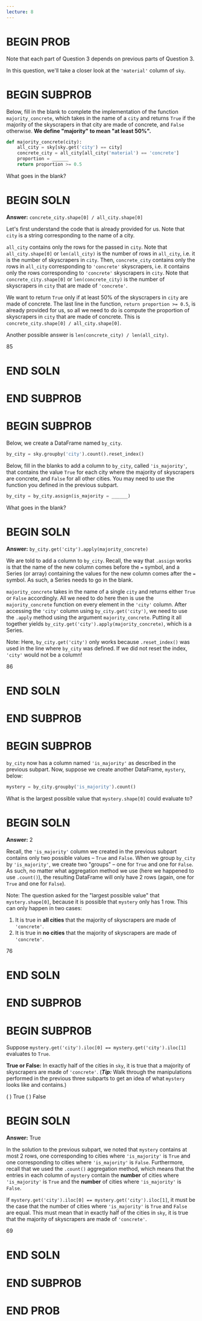 ```yaml
---
lecture: 8
---
```


# BEGIN PROB

Note that each part of Question 3 depends on previous parts of Question 3.

In this question, we'll take a closer look at the `'material'` column of `sky`.

# BEGIN SUBPROB

Below, fill in the blank to complete the implementation of the function `majority_concrete`, which takes in the name of a `city` and returns `True` if the majority of the skyscrapers in that city are made of concrete, and `False` otherwise. **We define "majority" to mean "at least 50%".**

```py
def majority_concrete(city):
    all_city = sky[sky.get('city') == city]
    concrete_city = all_city[all_city('material') == 'concrete']
    proportion = ______
    return proportion >= 0.5
```

What goes in the blank?

# BEGIN SOLN

**Answer:** `concrete_city.shape[0] / all_city.shape[0]`

Let's first understand the code that is already provided for us. Note that `city` is a string corresponding to the name of a city.

`all_city` contains only the rows for the passed in `city`. Note that `all_city.shape[0]` or `len(all_city)` is the number of rows in `all_city`, i.e. it is the number of skyscrapers in `city`. Then, `concrete_city` contains only the rows in `all_city` corresponding to `'concrete'` skyscrapers, i.e. it contains only the rows corresponding to `'concrete'` skyscrapers in `city`. Note that `concrete_city.shape[0]` or `len(concrete_city)` is the number of skyscrapers in `city` that are made of `'concrete'`.

We want to return `True` only if at least 50% of the skyscrapers in `city` are made of concrete. The last line in the function, `return proportion >= 0.5`, is already provided for us, so all we need to do is compute the proportion of skyscrapers in `city` that are made of concrete. This is `concrete_city.shape[0] / all_city.shape[0]`.

Another possible answer is `len(concrete_city) / len(all_city)`.

<average>85</average>

# END SOLN

# END SUBPROB

# BEGIN SUBPROB

Below, we create a DataFrame named `by_city`.

```py
by_city = sky.groupby('city').count().reset_index()
```

Below, fill in the blanks to add a column to `by_city`, called `'is_majority'`, that contains the value `True` for each city where the majority of skyscrapers are concrete, and `False` for all other cities. You may need to use the function you defined in the previous subpart.

```py
by_city = by_city.assign(is_majority = ______)
```

What goes in the blank?

# BEGIN SOLN

**Answer:** `by_city.get('city').apply(majority_concrete)`

We are told to add a column to `by_city`. Recall, the way that `.assign` works is that the name of the new column comes before the `=` symbol, and a Series (or array) containing the values for the new column comes after the `=` symbol. As such, a Series needs to go in the blank.

`majority_concrete` takes in the name of a single `city` and returns either `True` or `False` accordingly. All we need to do here then is use the `majority_concrete` function on every element in the `'city'` column. After accessing the `'city'` column using `by_city.get('city')`, we need to use the `.apply` method using the argument `majority_concrete`. Putting it all together yields `by_city.get('city').apply(majority_concrete)`, which is a Series.

Note: Here, `by_city.get('city')` only works because `.reset_index()` was used in the line where `by_city` was defined. If we did not reset the index, `'city'` would not be a column!

<average>86</average>

# END SOLN

# END SUBPROB

# BEGIN SUBPROB

`by_city` now has a column named `'is_majority'` as described in the previous subpart. Now, suppose we create another DataFrame, `mystery`, below:

```py
mystery = by_city.groupby('is_majority').count()
```

What is the largest possible value that `mystery.shape[0]` could evaluate to?

# BEGIN SOLN

**Answer:** 2

Recall, the `'is_majority'` column we created in the previous subpart contains only two possible values – `True` and `False`. When we group `by_city` by `'is_majority'`, we create two "groups" – one for `True` and one for `False`. As such, no matter what aggregation method we use (here we happened to use `.count()`), the resulting DataFrame will only have 2 rows (again, one for `True` and one for `False`).

Note: The question asked for the "largest possible value" that `mystery.shape[0]`, because it is possible that `mystery` only has 1 row. This can only happen in two cases:

1. It is true in **all cities** that the majority of skyscrapers are made of `'concrete'`.
2. It is true in **no cities** that the majority of skyscrapers are made of `'concrete'`.

<average>76</average>

# END SOLN

# END SUBPROB

# BEGIN SUBPROB

Suppose `mystery.get('city').iloc[0] == mystery.get('city').iloc[1]` evaluates to `True`.

**True or False:** In exactly half of the cities in `sky`, it is true that a majority of skyscrapers are made of `'concrete'`. (**_Tip:_** Walk through the manipulations performed in the previous three subparts to get an idea of what `mystery` looks like and contains.)

( ) True
( ) False

# BEGIN SOLN

**Answer:** True

In the solution to the previous subpart, we noted that `mystery` contains at most 2 rows, one corresponding to cities where `'is_majority'` is `True` and one corresponding to cities where `'is_majority'` is `False`. Furthermore, recall that we used the `.count()` aggregation method, which means that the entries in each column of `mystery` contain the **number** of cities where `'is_majority'` is `True` and the **number** of cities where `'is_majority'` is `False`.

If `mystery.get('city').iloc[0] == mystery.get('city').iloc[1]`, it must be the case that the number of cities where `'is_majority'` is `True` and `False` are equal. This must mean that in exactly half of the cities in `sky`, it is true that the majority of skyscrapers are made of `'concrete'`. 

<average>69</average>

# END SOLN

# END SUBPROB

# END PROB